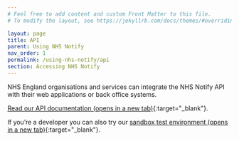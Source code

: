 ```yaml
---
# Feel free to add content and custom Front Matter to this file.
# To modify the layout, see https://jekyllrb.com/docs/themes/#overriding-theme-defaults

layout: page
title: API
parent: Using NHS Notify
nav_order: 1
permalink: /using-nhs-notify/api
section: Accessing NHS Notify
---
```


NHS England organisations and services can integrate the NHS Notify API with their web applications or back office systems.

[Read our API documentation (opens in a new tab)](https://digital.nhs.uk/developer/api-catalogue/nhs-notify){:target="_blank"}.

If you’re a developer you can also try our [sandbox test environment (opens in a new tab)](https://digital.nhs.uk/developer/api-catalogue/nhs-notify#overview--environments-and-testing){:target="_blank"}.
